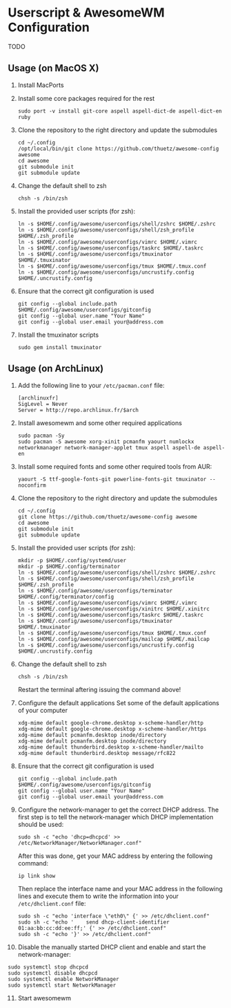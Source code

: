 Userscript & AwesomeWM Configuration
====================================
TODO

Usage (on MacOS X)
------------------
1. Install MacPorts

2. Install some core packages required for the rest
   ```
   sudo port -v install git-core aspell aspell-dict-de aspell-dict-en ruby
   ```

3. Clone the repository to the right directory and update the submodules
   ```
   cd ~/.config
   /opt/local/bin/git clone https://github.com/thuetz/awesome-config awesome
   cd awesome
   git submodule init
   git submodule update
   ```

4. Change the default shell to zsh
   ```
   chsh -s /bin/zsh
   ```

5. Install the provided user scripts (for zsh):
   ```
   ln -s $HOME/.config/awesome/userconfigs/shell/zshrc $HOME/.zshrc
   ln -s $HOME/.config/awesome/userconfigs/shell/zsh_profile $HOME/.zsh_profile
   ln -s $HOME/.config/awesome/userconfigs/vimrc $HOME/.vimrc
   ln -s $HOME/.config/awesome/userconfigs/taskrc $HOME/.taskrc
   ln -s $HOME/.config/awesome/userconfigs/tmuxinator $HOME/.tmuxinator
   ln -s $HOME/.config/awesome/userconfigs/tmux $HOME/.tmux.conf
   ln -s $HOME/.config/awesome/userconfigs/uncrustify.config $HOME/.uncrustify.config
   ```

6. Ensure that the correct git configuration is used
   ```
   git config --global include.path $HOME/.config/awesome/userconfigs/gitconfig
   git config --global user.name "Your Name"
   git config --global user.email your@address.com
   ```

7. Install the tmuxinator scripts
   ```
   sudo gem install tmuxinator
   ```


Usage (on ArchLinux)
--------------------
1. Add the following line to your ```/etc/pacman.conf``` file:
   ```
   [archlinuxfr]
   SigLevel = Never
   Server = http://repo.archlinux.fr/$arch
   ```

2. Install awesomewm and some other required applications
   ```
   sudo pacman -Sy
   sudo pacman -S awesome xorg-xinit pcmanfm yaourt numlockx networkmanager network-manager-applet tmux aspell aspell-de aspell-en
   ```

3. Install some required fonts and some other required tools from AUR:
   ```
   yaourt -S ttf-google-fonts-git powerline-fonts-git tmuxinator --noconfirm
   ```

4. Clone the repository to the right directory and update the submodules
   ```
   cd ~/.config
   git clone https://github.com/thuetz/awesome-config awesome
   cd awesome
   git submodule init
   git submodule update
   ```

5. Install the provided user scripts (for zsh):
   ```
   mkdir -p $HOME/.config/systemd/user
   mkdir -p $HOME/.config/terminator
   ln -s $HOME/.config/awesome/userconfigs/shell/zshrc $HOME/.zshrc
   ln -s $HOME/.config/awesome/userconfigs/shell/zsh_profile $HOME/.zsh_profile
   ln -s $HOME/.config/awesome/userconfigs/terminator $HOME/.config/terminator/config
   ln -s $HOME/.config/awesome/userconfigs/vimrc $HOME/.vimrc
   ln -s $HOME/.config/awesome/userconfigs/xinitrc $HOME/.xinitrc
   ln -s $HOME/.config/awesome/userconfigs/taskrc $HOME/.taskrc
   ln -s $HOME/.config/awesome/userconfigs/tmuxinator $HOME/.tmuxinator
   ln -s $HOME/.config/awesome/userconfigs/tmux $HOME/.tmux.conf
   ln -s $HOME/.config/awesome/userconfigs/mailcap $HOME/.mailcap
   ln -s $HOME/.config/awesome/userconfigs/uncrustify.config $HOME/.uncrustify.config
   ```

6. Change the default shell to zsh
   ```
   chsh -s /bin/zsh
   ```
   Restart the terminal aftering issuing the command above!

7. Configure the default applications
   Set some of the default applications of your computer
   ```
   xdg-mime default google-chrome.desktop x-scheme-handler/http
   xdg-mime default google-chrome.desktop x-scheme-handler/https
   xdg-mime default pcmanfm.desktop inode/directory
   xdg-mime default pcmanfm.desktop inode/directory
   xdg-mime default thunderbird.desktop x-scheme-handler/mailto
   xdg-mime default thunderbird.desktop message/rfc822 
   ```

8. Ensure that the correct git configuration is used
   ```
   git config --global include.path $HOME/.config/awesome/userconfigs/gitconfig
   git config --global user.name "Your Name"
   git config --global user.email your@address.com
   ```

9. Configure the network-manager to get the correct DHCP address. The first step is to tell the network-manager which DHCP implementation should be used:
   ```
   sudo sh -c "echo 'dhcp=dhcpcd' >> /etc/NetworkManager/NetworkManager.conf"
   ```
   After this was done, get your MAC address by entering the following command:
   ```
   ip link show
   ```
   Then replace the interface name and your MAC address in the following lines and execute them to write the information into your ```/etc/dhclient.conf``` file:
   ```
   sudo sh -c "echo 'interface \"eth0\" {' >> /etc/dhclient.conf"
   sudo sh -c "echo '    send dhcp-client-identifier 01:aa:bb:cc:dd:ee:ff;' {' >> /etc/dhclient.conf"
   sudo sh -c "echo '}' >> /etc/dhclient.conf"
   ```

10. Disable the manually started DHCP client and enable and start the network-manager:
   ```
   sudo systemctl stop dhcpcd
   sudo systemctl disable dhcpcd
   sudo systemctl enable NetworkManager
   sudo systemctl start NetworkManager
   ```

11. Start awesomewm
